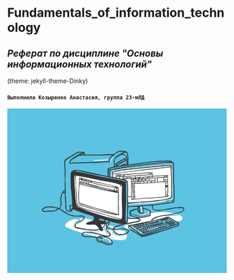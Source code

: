 # Fundamentals_of_information_technology
## ****_Реферат по дисциплине "Основы информационных технологий"_**** #
(theme: jekyll-theme-Dinky)
#### ```Выполнила Козыренко Анастасия, группа 23-мЛД```	

![Image alt](https://github.com/anastasia-kozyrenko/fundamentals_of_information_technology/blob/0d024b57cdcc95a0611d4e5b7797ca1eea67f4c7/ec785ecbe76bc18400a6267ff3e1e455.gif)
